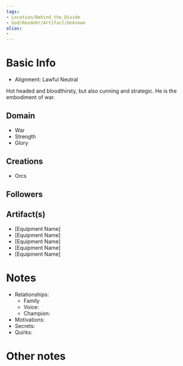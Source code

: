 ```yaml
---
tags:
- Location/Behind_the_Divide
- God/Kexdohr/Artifact/Unknown
alias:
- 
---
```


# Basic Info
- Alignment: Lawful Neutral

Hot headed and bloodthirsty, but also cunning and strategic. He is the embodiment of war.

## Domain
- War
- Strength
- Glory

## Creations
- Orcs

## Followers


## Artifact(s)
- [Equipment Name]
- [Equipment Name]
- [Equipment Name]
- [Equipment Name]
- [Equipment Name]

# Notes
- Relationships: 
	- Family
	- Voice: 
	- Champion: 
- Motivations: 
- Secrets: 
- Quirks: 

# Other notes

